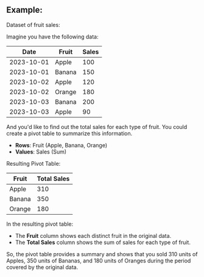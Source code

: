 ## Example:

Dataset of fruit sales:

Imagine you have the following data:

| Date       | Fruit  | Sales |
|------------|--------|-------|
| 2023-10-01 | Apple  | 100   |
| 2023-10-01 | Banana | 150   |
| 2023-10-02 | Apple  | 120   |
| 2023-10-02 | Orange | 180   |
| 2023-10-03 | Banana | 200   |
| 2023-10-03 | Apple  | 90    |

And you'd like to find out the total sales for each type of fruit. You could create a pivot table to summarize this information.

- **Rows**: Fruit (Apple, Banana, Orange)
- **Values**: Sales (Sum)
  
Resulting Pivot Table:

| Fruit  | Total Sales |
|--------|-------------|
| Apple  | 310         |
| Banana | 350         |
| Orange | 180         |


In the resulting pivot table:
- The **Fruit** column shows each distinct fruit in the original data.
- The **Total Sales** column shows the sum of sales for each type of fruit.

So, the pivot table provides a summary and shows that you sold 310 units of Apples, 350 units of Bananas, and 180 units of Oranges during the period covered by the original data.
